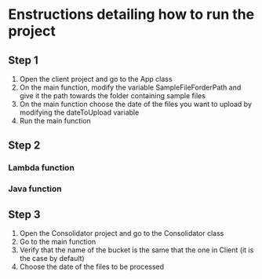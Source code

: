 #  Enstructions detailing how to run the project

## Step 1
1. Open the client project and go to the App class 
2. On the main function, modify the variable SampleFileForderPath and give it the path towards the folder containing sample files
3. On the main function choose the date of the files you want to upload by modifying the dateToUpload variable
4. Run the main function


## Step 2

### Lambda function


### Java function


## Step 3
1. Open the Consolidator project and go to the Consolidator class
2. Go to the main function
3. Verify that the name of the bucket is the same that the one in Client (it is the case by default)
4. Choose the date of the files to be processed